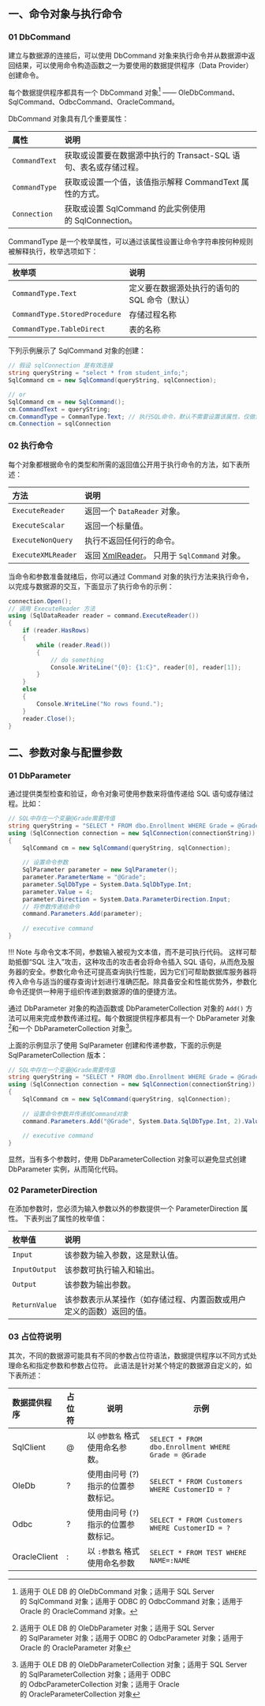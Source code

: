 ## 一、命令对象与执行命令
### 01 DbCommand
建立与数据源的连接后，可以使用 DbCommand 对象来执行命令并从数据源中返回结果，可以使用命令构造函数之一为要使用的数据提供程序（Data Provider）创建命令。

每个数据提供程序都具有一个 DbCommand 对象[^1] —— OleDbCommand、SqlCommand、OdbcCommand、OracleCommand。

[^1]: 适用于 OLE DB 的 OleDbCommand 对象；适用于 SQL Server 的 SqlCommand 对象；适用于 ODBC 的 OdbcCommand 对象；适用于 Oracle 的 OracleCommand 对象。

DbCommand 对象具有几个重要属性：

| 属性          | 说明                                                             |
|:------------- |:---------------------------------------------------------------- |
| `CommandText` | 获取或设置要在数据源中执行的 Transact-SQL 语句、表名或存储过程。 |
| `CommandType` | 获取或设置一个值，该值指示解释 CommandText 属性的方式。          |
| `Connection`  | 获取或设置 SqlCommand 的此实例使用的 SqlConnection。                                                                 |

CommandType 是一个枚举属性，可以通过该属性设置让命令字符串按何种规则被解释执行，枚举选项如下：

| 枚举项                      | 说明                                  |
|:--------------------------- |:------------------------------------- |
| `CommandType.Text`            | 定义要在数据源处执行的语句的 SQL 命令（默认） |
| `CommandType.StoredProcedure` | 存储过程名称                              |
| `CommandType.TableDirect`                 | 表的名称                              |

下列示例展示了 SqlCommand 对象的创建：
```csharp
// 假设 sqlConnection 是有效连接
string queryString = "select * from student_info;";
SqlCommand cm = new SqlCommand(queryString, sqlConnection); 

// or
SqlCommand cm = new SqlCommand();
cm.CommandText = queryString;
cm.CommandType = CommanType.Text; // 执行SQL命令，默认不需要设置该属性，仅做演示使用
cm.Connection = sqlConnection
```

### 02 执行命令
每个对象都根据命令的类型和所需的返回值公开用于执行命令的方法，如下表所述：

| 方法            | 说明                         |
|:--------------- |:---------------------------- |
| `ExecuteReader` | 返回一个 `DataReader` 对象。 |
| `ExecuteScalar`   | 返回一个标量值。             |
| `ExecuteNonQuery` | 执行不返回任何行的命令。     |
| `ExecuteXMLReader`                | 返回 [XmlReader](https://learn.microsoft.com/zh-cn/dotnet/api/system.xml.xmlreader)。 只用于 `SqlCommand` 对象。                             |

当命令和参数准备就绪后，你可以通过 Command 对象的执行方法来执行命令，以完成与数据源的交互，下面显示了执行命令的示例：
```csharp
connection.Open();
// 调用 ExecuteReader 方法
using (SqlDataReader reader = command.ExecuteReader()) 
{ 
	if (reader.HasRows) 
	{ 
		while (reader.Read()) 
		{ 
			// do something
			Console.WriteLine("{0}: {1:C}", reader[0], reader[1]);
		} 
	} 
	else 
	{ 
		Console.WriteLine("No rows found."); 
	} 
	reader.Close(); 
}
```

## 二、参数对象与配置参数

### 01 DbParameter
通过提供类型检查和验证，命令对象可使用参数来将值传递给 SQL 语句或存储过程。比如：

```csharp
// SQL中存在一个变量@Grade需要传值
string queryString = "SELECT * FROM dbo.Enrollment WHERE Grade = @Grade";
using (SqlConnection connection = new SqlConnection(connectionString))
{
	SqlCommand cm = new SqlCommand(queryString, sqlConnection); 
	
	// 设置命令参数
	SqlParameter parameter = new SqlParameter();
	parameter.ParameterName = "@Grade";
	parameter.SqlDbType = System.Data.SqlDbType.Int;
	parameter.Value = 4;
	parameter.Direction = System.Data.ParameterDirection.Input;
	// 将参数传递给命令
	command.Parameters.Add(parameter);
	
	// executive command
}
```

!!! Note
	与命令文本不同，参数输入被视为文本值，而不是可执行代码。 这样可帮助抵御“SQL 注入”攻击，这种攻击的攻击者会将命令插入 SQL 语句，从而危及服务器的安全。参数化命令还可提高查询执行性能，因为它们可帮助数据库服务器将传入命令与适当的缓存查询计划进行准确匹配。除具备安全和性能优势外，参数化命令还提供一种用于组织传递到数据源的值的便捷方法。

通过 DbParameter 对象的构造函数或 DbParameterCollection 对象的 `Add()` 方法可以用来完成参数传递过程。每个数据提供程序都具有一个 DbParameter 对象[^2]和一个 DbParameterCollection 对象[^3]。

[^2]: 适用于 OLE DB 的 OleDbParameter 对象；适用于 SQL Server 的 SqlParameter 对象；适用于 ODBC 的 OdbcParameter 对象；适用于 Oracle 的 OracleParameter 对象

[^3]: 适用于 OLE DB 的 OleDbParameterCollection 对象；适用于 SQL Server 的 SqlParameterCollection 对象；适用于 ODBC 的 OdbcParameterCollection 对象；适用于 Oracle 的 OracleParameterCollection 对象

上面的示例显示了使用 SqlParameter 创建和传递参数，下面的示例是 SqlParameterCollection 版本：

```csharp
// SQL中存在一个变量@Grade需要传值
string queryString = "SELECT * FROM dbo.Enrollment WHERE Grade = @Grade";
using (SqlConnection connection = new SqlConnection(connectionString))
{
	SqlCommand cm = new SqlCommand(queryString, sqlConnection); 
	
	// 设置命令参数并传递给Command对象
	command.Parameters.Add("@Grade", System.Data.SqlDbType.Int, 2).Value = 4;
	
	// executive command
}
```

显然，当有多个参数时，使用 DbParameterCollection 对象可以避免显式创建 DbParameter 实例，从而简化代码。

### 02 ParameterDirection
在添加参数时，您必须为输入参数以外的参数提供一个 ParameterDirection 属性。 下表列出了属性的枚举值：

| 枚举值        | 说明                           |
|:------------- |:------------------------------ |
| `Input`       | 该参数为输入参数，这是默认值。 |
| `InputOutput` | 该参数可执行输入和输出。       |
| `Output`      | 该参数为输出参数。             |
| `ReturnValue` | 该参数表示从某操作（如存储过程、内置函数或用户定义的函数）返回的值。                               |


### 03 占位符说明
其次，不同的数据源可能具有不同的参数占位符语法，数据提供程序以不同方式处理命名和指定参数和参数占位符。 此语法是针对某个特定的数据源自定义的，如下表所述：

| 数据提供程序 | 占位符 | 说明                                  | 示例                                                |
|:------------ |:------ | ------------------------------------- | --------------------------------------------------- |
| SqlClient    | @      | 以 `@参数名` 格式使用命名参数。       | `SELECT * FROM dbo.Enrollment WHERE Grade = @Grade` |
| OleDb        | ?      | 使用由问号 (?) 指示的位置参数标记。   | `SELECT * FROM Customers WHERE CustomerID = ?`      |
| Odbc         | ?      | 使用由问号 (`?`) 指示的位置参数标记。 | `SELECT * FROM Customers WHERE CustomerID = ?`      |
| OracleClient | :      | 以 `:参数名` 格式使用命名参数         | `SELECT * FROM TEST WHERE NAME=:NAME`               |

